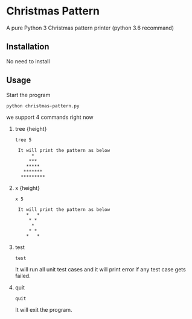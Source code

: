 Christmas Pattern
========

A pure Python 3 Christmas pattern printer (python 3.6 recommand)

## Installation
No need to install

## Usage
Start the program
```
python christmas-pattern.py
```

we support 4 commands right now

1. tree {height}

    ```
    tree 5
    ```
        It will print the pattern as below
             *    
            ***   
           *****  
          ******* 
         *********
    
2. x {height}     
    ```
    x 5
    ```
        It will print the pattern as below
           *   *
            * * 
             *  
            * * 
           *   *

3. test
    ``` 
    test
    ```
    It will run all unit test cases and it will print error if any test case gets failed.
    
           
4. quit
    ```
    quit
    ```
    It will exit the program.